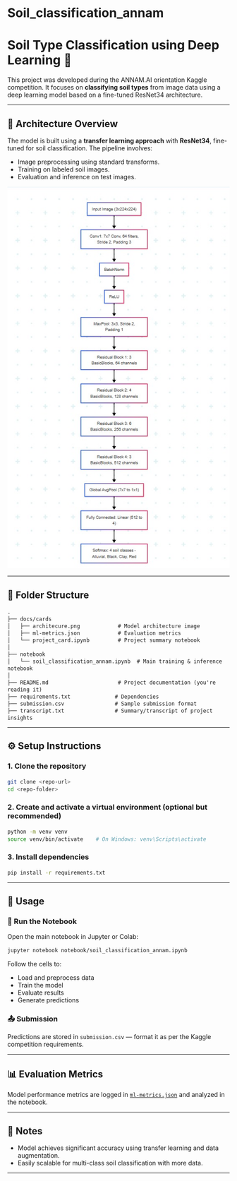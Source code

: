 # Soil_classification_annam
# Soil Type Classification using Deep Learning 🌱

This project was developed during the ANNAM.AI orientation Kaggle competition. It focuses on **classifying soil types** from image data using a deep learning model based on a fine-tuned ResNet34 architecture.

---

## 🧠 Architecture Overview

The model is built using a **transfer learning approach** with **ResNet34**, fine-tuned for soil classification. The pipeline involves:
- Image preprocessing using standard transforms.
- Training on labeled soil images.
- Evaluation and inference on test images.

![Architecture Diagram](./docs/cards/architecure.png)

---

## 📁 Folder Structure

```
.
├── docs/cards
│   ├── architecure.png            # Model architecture image
│   ├── ml-metrics.json            # Evaluation metrics
│   └── project_card.ipynb         # Project summary notebook
│
├── notebook
│   └── soil_classification_annam.ipynb  # Main training & inference notebook
│
├── README.md                      # Project documentation (you're reading it)
├── requirements.txt              # Dependencies
├── submission.csv                # Sample submission format
├── transcript.txt                # Summary/transcript of project insights
```

---

## ⚙️ Setup Instructions

### 1. Clone the repository

```bash
git clone <repo-url>
cd <repo-folder>
```

### 2. Create and activate a virtual environment (optional but recommended)

```bash
python -m venv venv
source venv/bin/activate    # On Windows: venv\Scripts\activate
```

### 3. Install dependencies

```bash
pip install -r requirements.txt
```

---

## 🚀 Usage

### 🧪 Run the Notebook

Open the main notebook in Jupyter or Colab:

```bash
jupyter notebook notebook/soil_classification_annam.ipynb
```

Follow the cells to:
- Load and preprocess data
- Train the model
- Evaluate results
- Generate predictions

### 📤 Submission

Predictions are stored in `submission.csv` — format it as per the Kaggle competition requirements.

---

## 📊 Evaluation Metrics

Model performance metrics are logged in [`ml-metrics.json`](./docs/cards/ml-metrics.json) and analyzed in the notebook.

---

## 📜 Notes

- Model achieves significant accuracy using transfer learning and data augmentation.
- Easily scalable for multi-class soil classification with more data.

---


